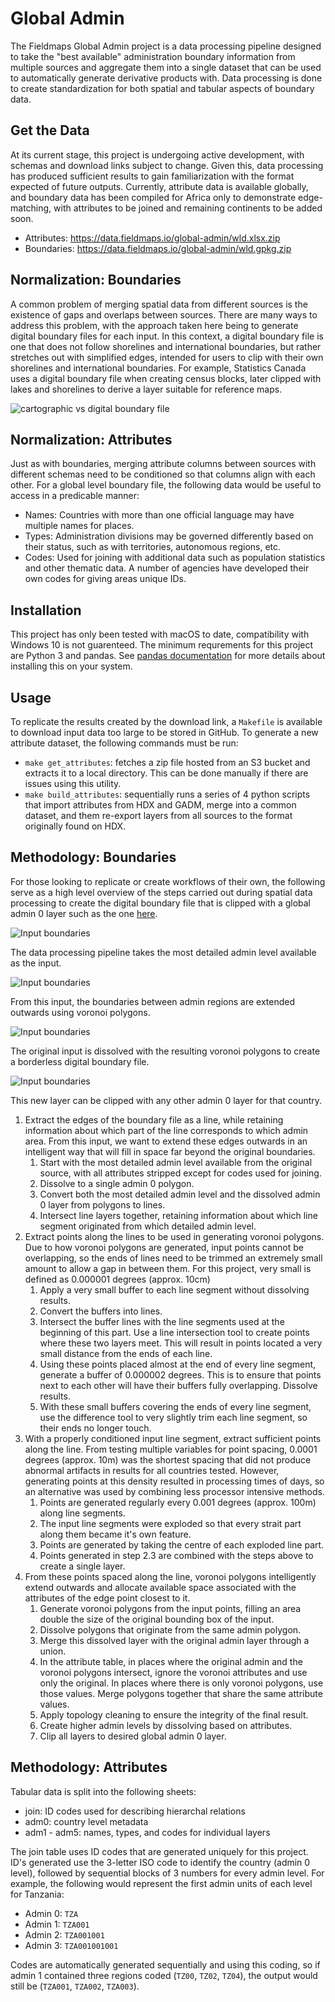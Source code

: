 # Global Admin

The Fieldmaps Global Admin project is a data processing pipeline designed to take the "best available" administration boundary information from multiple sources and aggregate them into a single dataset that can be used to automatically generate derivative products with. Data processing is done to create standardization for both spatial and tabular aspects of boundary data.

## Get the Data

At its current stage, this project is undergoing active development, with schemas and download links subject to change. Given this, data processing has produced sufficient results to gain familiarization with the format expected of future outputs. Currently, attribute data is available globally, and boundary data has been compiled for Africa only to demonstrate edge-matching, with attributes to be joined and remaining continents to be added soon.

- Attributes: https://data.fieldmaps.io/global-admin/wld.xlsx.zip
- Boundaries: https://data.fieldmaps.io/global-admin/wld.gpkg.zip

## Normalization: Boundaries

A common problem of merging spatial data from different sources is the existence of gaps and overlaps between sources. There are many ways to address this problem, with the approach taken here being to generate digital boundary files for each input. In this context, a digital boundary file is one that does not follow shorelines and international boundaries, but rather stretches out with simplified edges, intended for users to clip with their own shorelines and international boundaries. For example, Statistics Canada uses a digital boundary file when creating census blocks, later clipped with lakes and shorelines to derive a layer suitable for reference maps.

![cartographic vs digital boundary file](https://raw.githubusercontent.com/fieldmaps/global-admin/master/images/cbf-vs-dbf.jpg) 

## Normalization: Attributes

Just as with boundaries, merging attribute columns between sources with different schemas need to be conditioned so that columns align with each other. For a global level boundary file, the following data would be useful to access in a predicable manner: 

- Names: Countries with more than one official language may have multiple names for places.
- Types: Administration divisions may be governed differently based on their status, such as with territories, autonomous regions, etc.
- Codes: Used for joining with additional data such as population statistics and other thematic data. A number of agencies have developed their own codes for giving areas unique IDs.

## Installation

This project has only been tested with macOS to date, compatibility with Windows 10 is not guarenteed. The minimum requrements for this project are Python 3 and  pandas. See [pandas documentation](https://pandas.pydata.org/pandas-docs/stable/getting_started/install.html) for more details about installing this on your system.

## Usage

To replicate the results created by the download link, a `Makefile` is available to download input data too large to be stored in GitHub. To generate a new attribute dataset, the following commands must be run:

- `make get_attributes`: fetches a zip file hosted from an S3 bucket and extracts it to a local directory. This can be done manually if there are issues using this utility.
- `make build_attributes`: sequentially runs a series of 4 python scripts that import attributes from HDX and GADM, merge into a common dataset, and them re-export layers from all sources to the format originally found on HDX.

## Methodology: Boundaries

For those looking to replicate or create workflows of their own, the following serve as a high level overview of the steps carried out during spatial data processing to create the digital boundary file that is clipped with a global admin 0 layer such as the one [here](https://geonode.wfp.org/layers/geonode%3Awld_bnd_adm0).

![Input boundaries](https://raw.githubusercontent.com/fieldmaps/global-admin/master/images/tza-1.png)

The data processing pipeline takes the most detailed admin level available as the input.

![Input boundaries](https://raw.githubusercontent.com/fieldmaps/global-admin/master/images/tza-2.png)

From this input, the boundaries between admin regions are extended outwards using voronoi polygons.

![Input boundaries](https://raw.githubusercontent.com/fieldmaps/global-admin/master/images/tza-3.png)

The original input is dissolved with the resulting voronoi polygons to create a borderless digital boundary file.  

![Input boundaries](https://raw.githubusercontent.com/fieldmaps/global-admin/master/images/tza-4.png)

This new layer can be clipped with any other admin 0 layer for that country.

1. Extract the edges of the boundary file as a line, while retaining information about which part of the line corresponds to which admin area. From this input, we want to extend these edges outwards in an intelligent way that will fill in space far beyond the original boundaries.
   1. Start with the most detailed admin level available from the original source, with all attributes stripped except for codes used for joining.
   2. Dissolve to a single admin 0 polygon.
   3. Convert both the most detailed admin level and the dissolved admin 0 layer from polygons to lines.
   4. Intersect line layers together, retaining information about which line segment originated from which detailed admin level.
2. Extract points along the lines to be used in generating voronoi polygons. Due to how voronoi polygons are generated, input points cannot be overlapping, so the ends of lines need to be trimmed an extremely small amount to allow a gap in between them. For this project, very small is defined as 0.000001 degrees (approx. 10cm)
   1. Apply a very small buffer to each line segment without dissolving results.
   2. Convert the buffers into lines.
   3. Intersect the buffer lines with the line segments used at the beginning of this part. Use a line intersection tool to create points where these two layers meet. This will result in points located a very small distance from the ends of each line.
   4. Using these points placed almost at the end of every line segment, generate a buffer of 0.000002 degrees. This is to ensure that points next to each other will have their buffers fully overlapping. Dissolve results.
   5. With these small buffers covering the ends of every line segment, use the difference tool to very slightly trim each line segment, so their ends no longer touch.
3. With a properly conditioned input line segment, extract sufficient points along the line. From testing multiple variables for point spacing, 0.0001 degrees (approx. 10m) was the shortest spacing that did not produce abnormal artifacts in results for all countries tested. However, generating points at this density resulted in processing times of days, so an alternative was used by combining less processor intensive methods.
   1. Points are generated regularly every 0.001 degrees (approx. 100m) along line segments. 
   2. The input line segments were exploded so that every strait part along them became it's own feature.
   3. Points are generated by taking the centre of each exploded line part.
   4. Points generated in step 2.3 are combined with the steps above to create a single layer.
4. From these points spaced along the line, voronoi polygons intelligently extend outwards and allocate available space associated with the attributes of the edge point closest to it.
   1. Generate voronoi polygons from the input points, filling an area double the size of the original bounding box of the input.
   2. Dissolve polygons that originate from the same admin polygon.
   3. Merge this dissolved layer with the original admin layer through a union.
   4. In the attribute table, in places where the original admin and the voronoi polygons intersect, ignore the voronoi attributes and use only the original. In places where there is only voronoi polygons, use those values. Merge polygons together that share the same attribute values.
   5. Apply topology cleaning to ensure the integrity of the final result.
   6. Create higher admin levels by dissolving based on attributes.
   7. Clip all layers to desired global admin 0 layer.

## Methodology: Attributes

Tabular data is split into the following sheets:

- join: ID codes used for describing hierarchal relations
- adm0: country level metadata
- adm1 - adm5: names, types, and codes for individual layers

The join table uses ID codes that are generated uniquely for this project. ID's generated use the 3-letter ISO code to identify the country (admin 0 level), followed by sequential blocks of 3 numbers for every admin level. For example, the following would represent the first admin units of each level for Tanzania:

- Admin 0: `TZA`
- Admin 1: `TZA001`
- Admin 2: `TZA001001`
- Admin 3: `TZA001001001`

Codes are automatically generated sequentially and using this coding, so if admin 1 contained three regions coded (`TZ00`, `TZ02`, `TZ04`), the output would still be (`TZA001`, `TZA002`, `TZA003`).



